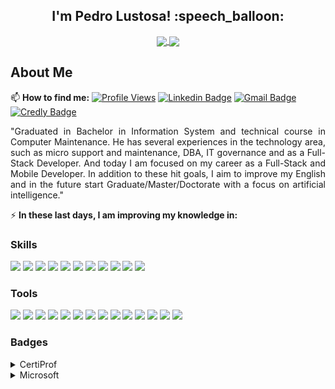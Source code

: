 <h2 align="center">I'm Pedro Lustosa! :speech_balloon:</h2>

<p align="center">
  <a href="https://github.com/Pedrolustosa/github-readme-stats">
    <img align="center" height="165" src="https://github-readme-stats.vercel.app/api?username=Pedrolustosa&theme=chartreuse-dark&show_icons=true"/>
  </a>
  
  <a href="https://github.com/Pedrolustosa/github-readme-stats">
    <img align="center" height="165" src="https://github-readme-stats.vercel.app/api/top-langs/?username=Pedrolustosa&&layout=compact&theme=chartreuse-dark"/>
  </a> 
</p>

## About Me

📫 **How to find me:** 
[![Profile Views](https://komarev.com/ghpvc/?username=Pedrolustosa&style=for-the-badge&)](https://komarev.com/ghpvc/?username=Pedrolustosa)
[![Linkedin Badge](https://img.shields.io/badge/-Pedro%20Lustosa-0077B5?style=for-the-badge&logo=Linkedin&logoColor=white&link=https://www.linkedin.com/in/pedro-henrique-lustosa-e-silva-29b827144)](https://www.linkedin.com/in/pedro-henrique-lustosa-e-silva-29b827144) 
[![Gmail Badge](https://img.shields.io/badge/-pedroeternalss@gmail.com-D14836?style=for-the-badge&logo=Gmail&logoColor=white&link=mailto:pedroeternalss@gmail.com)](mailto:pedroeternalss@gmail.com)
[![Credly Badge](https://img.shields.io/badge/-Pedro%20Lustosa-e67e22?style=for-the-badge&logo=credly&logoColor=white&link=https://www.credly.com/earner/earned)](https://www.credly.com/earner/earned)

<p align="justify">
  "Graduated in Bachelor in Information System and technical course in Computer Maintenance.
   He has several experiences in the technology area, such as micro support and maintenance, DBA, IT governance and as a Full-Stack Developer. And today I am focused on my career as a Full-Stack and Mobile      Developer. In addition to these hit goals, I aim to improve my English and in the future start Graduate/Master/Doctorate with a focus on artificial intelligence."
</p>

:zap: **In these last days, I am improving my knowledge in:**

### Skills

<p align="left">
  <img src="https://img.shields.io/badge/C%23-239120?style=for-the-badge&logo=c-sharp&logoColor=white">
  <img src="https://img.shields.io/badge/Xunit-2ECC71?style=for-the-badge&logo=visual%20studio&logoColor=white">
  <img src="https://img.shields.io/badge/.NET-5C2D91?style=for-the-badge&logo=.net&logoColor=white">
  <img src="https://img.shields.io/badge/CSS3-1572B6?style=for-the-badge&logo=css3&logoColor=white">
  <img src="https://img.shields.io/badge/HTML5-E34F26?style=for-the-badge&logo=html5&logoColor=white">
  <img src="https://img.shields.io/badge/Bootstrap-563D7C?style=for-the-badge&logo=bootstrap&logoColor=white">
  <img src="https://img.shields.io/badge/Angular-DD0031?style=for-the-badge&logo=angular&logoColor=white">
  <img src="https://img.shields.io/badge/JavaScript-F7DF1E?style=for-the-badge&logo=javascript&logoColor=black">
  <img src="https://img.shields.io/badge/TypeScript-007ACC?style=for-the-badge&logo=typescript&logoColor=white">
  <img src="https://img.shields.io/badge/React-20232A?style=for-the-badge&logo=react&logoColor=61DAFB">
  <img src="https://img.shields.io/badge/React_Native-20232A?style=for-the-badge&logo=react&logoColor=61DAFB">
</p>

### Tools

<p align="left">
  <img src="https://img.shields.io/badge/Git-F05032?style=for-the-badge&logo=git&logoColor=white">
  <img src="https://img.shields.io/badge/Docker-2CA5E0?style=for-the-badge&logo=docker&logoColor=white">
  <img src="https://img.shields.io/badge/npm-CB3837?style=for-the-badge&logo=npm&logoColor=white">
  <img src="https://img.shields.io/badge/Visual_Studio-5C2D91?style=for-the-badge&logo=visual%20studio&logoColor=white">
  <img src="https://img.shields.io/badge/Visual_Studio_Code-0078D4?style=for-the-badge&logo=visual%20studio%20code&logoColor=white">
  <img src="https://img.shields.io/badge/microsoft%20azure-0089D6?style=for-the-badge&logo=microsoft-azure&logoColor=white">
  <img src="https://img.shields.io/badge/Microsoft%20SQL%20Sever-CC2927?style=for-the-badge&logo=microsoft%20sql%20server&logoColor=white">
  <img src="https://img.shields.io/badge/Oracle-F80000?style=for-the-badge&logo=oracle&logoColor=black">
  <img src="https://img.shields.io/badge/SQLite-07405E?style=for-the-badge&logo=sqlite&logoColor=white">
  <img src="https://img.shields.io/badge/redis-%23DD0031.svg?&style=for-the-badge&logo=redis&logoColor=white">
  <img src="https://img.shields.io/badge/JWT-000000?style=for-the-badge&logo=JSON%20web%20tokens&logoColor=white">
  <img src="https://img.shields.io/badge/Microsoft-666666?style=for-the-badge&logo=microsoft&logoColor=white">
  <img src="https://img.shields.io/badge/NuGet-004880?style=for-the-badge&logo=nuget&logoColor=white">
  <img src="https://img.shields.io/badge/Yarn-2C8EBB?style=for-the-badge&logo=yarn&logoColor=white">
</p>

### Badges

<details>
  <summary>CertiProf</summary>
    <img src="images/fundamentos-na-lei-geral-de-protecao-de-dados-lgpdf.png" width="96px">
    <img src="images/kanban-essentials-professional-certificate-kepc.png" width="96px">
    <img src="images/lifelong-learning.png" width="96px">
    <img src="images/scrum-foundation-professional-certificate-sfpc.1.png" width="96px">
    <img src="images/remote-work-and-virtual-collaboration-professional-certificate-rwvcpc.png" width="96px">
</details>
<details>
  <summary>Microsoft</summary>
    <img src="images/mta-html5-application-development-fundamentals-certified-2022.png" width="96px">
    <img src="images/mta-introduction-to-programming-using-javascript-certified-2022.png" width="96px">
    <img src="images/mta-database-fundamentals-certified-2022.png" width="96px">
    <img src="images/mta-software-development-fundamentals-certified-2022.png" width="96px">
    <img src="images/mta-mobility-and-device-fundamentals-certified-2022.png" width="96px">
    <img src="images/mta-security-fundamentals-certified-2022.png" width="96px">
    <img src="images/mta-introduction-to-programming-using-html-and-css-certified-2021.png" width="96px">
    <img src="images/azure-data-fundamentals.png" width="96px">
    <img src="images/microsoft-certified-azure-fundamentals-2022.png" width="96px">
    <img src="images/microsoft-certified-security-compliance-and-identity-fundamentals.png" width="96px">
</details>
